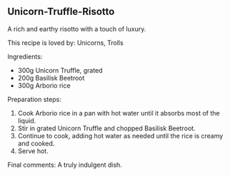 ## Unicorn-Truffle-Risotto
A rich and earthy risotto with a touch of luxury.

This recipe is loved by: Unicorns, Trolls

Ingredients:

* 300g Unicorn Truffle, grated
* 200g Basilisk Beetroot
* 300g Arborio rice

Preparation steps:

1. Cook Arborio rice in a pan with hot water until it absorbs most of the liquid.
2. Stir in grated Unicorn Truffle and chopped Basilisk Beetroot.
3. Continue to cook, adding hot water as needed until the rice is creamy and cooked.
4. Serve hot.

Final comments: A truly indulgent dish.



